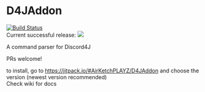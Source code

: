 
# D4JAddon 

[![Build Status](https://travis-ci.org/AirKetchPLAYZ/D4JAddon.svg?branch=master)](https://travis-ci.org/AirKetchPLAYZ/D4JAddon)  
Current successful release: [![](https://jitpack.io/v/AirKetchPLAYZ/D4JAddon.svg)](https://jitpack.io/#AirKetchPLAYZ/D4JAddon)

A command parser for Discord4J 

PRs welcome!

to install, go to https://jitpack.io/#AirKetchPLAYZ/D4JAddon and choose the version (newest version recommended)  
Check wiki for docs
